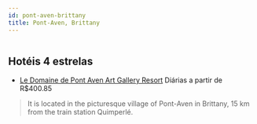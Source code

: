 ```yaml
---
id: pont-aven-brittany
title: Pont-Aven, Brittany
---
```


<center><img src="http://photos.hotelbeds.com/giata/15/156458/156458a_hb_a_001.jpg" alt="" /></center>


## Hotéis 4 estrelas

-    [Le Domaine de Pont Aven Art Gallery Resort](https://www.hurb.com/hoteis/pont-aven/le-domaine-de-pont-aven-art-gallery-resort-JNP-JP540261?cmp=18055) Diárias a partir de R$400.85
   > It is located in the picturesque village of Pont-Aven in Brittany, 15 km from the train station Quimperlé.

